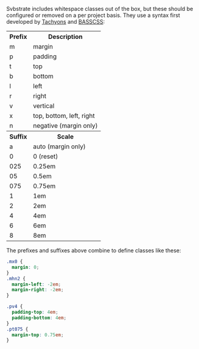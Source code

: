 Svbstrate includes whitespace classes out of the box, but these should be configured or removed on a per project basis. They use a syntax first developed by [Tachyons](http://tachyons.io/) and [BASSCSS](http://www.basscss.com/):

<table class="mt2 no-padding">
  <tr>
    <th class="bold">Prefix</th>
    <th class="bold">Description</th>
  </tr>
  <tr>
    <td>m</td>
    <td>margin</td>
  </tr>
  <tr>
    <td>p</td>
    <td>padding</td>
  </tr>
  <tr>
    <td>t</td>
    <td>top</td>
  </tr>
  <tr>
    <td>b</td>
    <td>bottom</td>
  </tr>
  <tr>
    <td>l</td>
    <td>left</td>
  </tr>
  <tr>
    <td>r</td>
    <td>right</td>
  </tr>
  <tr>
    <td>v</td>
    <td>vertical</td>
  </tr>
  <tr>
    <td>x</td>
    <td>top, bottom, left, right</td>
  </tr>
  <tr>
    <td>n</td>
    <td>negative (margin only)</td>
  </tr>

  <tr>
    <th class="bold">Suffix</th>
    <th class="bold">Scale</th>
  </tr>
  <tr>
    <td>a</td>
    <td>auto (margin only)</td>
  </tr>
  <tr>
    <td>0</td>
    <td>0 (reset)</td>
  </tr>
  <tr>
    <td>025</td>
    <td>0.25em</td>
  </tr>
  <tr>
    <td>05</td>
    <td>0.5em</td>
  </tr>
  <tr>
    <td>075</td>
    <td>0.75em</td>
  </tr>
  <tr>
    <td>1</td>
    <td>1em</td>
  </tr>
  <tr>
    <td>2</td>
    <td>2em</td>
  </tr>
  <tr>
    <td>4</td>
    <td>4em</td>
  </tr>
  <tr>
    <td>6</td>
    <td>6em</td>
  </tr>
  <tr>
    <td>8</td>
    <td>8em</td>
  </tr>
</table>

<p class="mt4 mb1">The prefixes and suffixes above combine to define classes like these:</p>

```css
.mx0 {
  margin: 0; 
}
.mhn2 {
  margin-left: -2em; 
  margin-right: -2em; 
}

.pv4 {
  padding-top: 4em;
  padding-bottom: 4em;
}
.pt075 {
  margin-top: 0.75em;  
}
```
